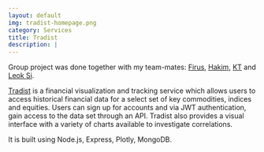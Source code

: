 ```yaml
---
layout: default
img: tradist-homepage.png
category: Services
title: Tradist
description: |
---
```

Group project was done together with my team-mates: [Firus](https://github.com/firusfaizal), [Hakim](https://github.com/hakimishere), [KT](https://github.com/khoodose) and [Leok Si](https://github.com/leokleok).

[Tradist](https://github.com/K2GFA/Tradist) is a financial visualization and tracking service which allows users to access historical financial data for a select set of key commodities, indices and equities. Users can sign up for accounts and via JWT authentication, gain access to the data set through an API. Tradist also provides a visual interface with a variety of charts available to investigate correlations.

It is built using Node.js, Express, Plotly, MongoDB.
